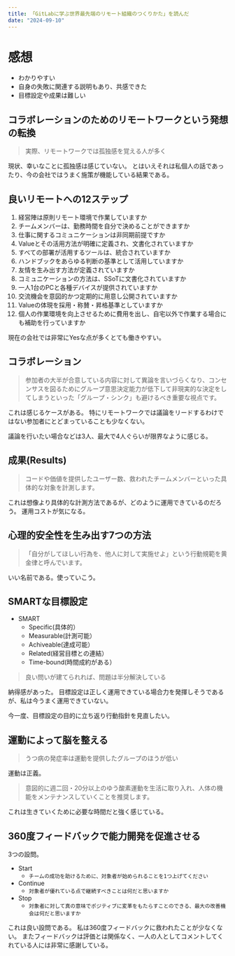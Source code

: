 ```yaml
---
title: 「GitLabに学ぶ世界最先端のリモート組織のつくりかた」を読んだ
date: "2024-09-10"
---
```


# 感想

- わかりやすい
- 自身の失敗に関連する説明もあり、共感できた
- 目標設定や成果は難しい

## コラボレーションのためのリモートワークという発想の転換

> 実際、リモートワークでは孤独感を覚える人が多く

現状、幸いなことに孤独感は感じていない。
とはいえそれは私個人の話であったり、今の会社ではうまく施策が機能している結果である。

## 良いリモートへの12ステップ

1. 経営陣は原則リモート環境で作業していますか
1. チームメンバーは、勤務時間を自分で決めることができますか
1. 仕事に関するコミュニケーションは非同期前提ですか
1. Valueとその活用方法が明確に定義され、文書化されていますか
1. すべての部署が活用するツールは、統合されていますか
1. ハンドブックをあらゆる判断の基準として活用していますか
1. 友情を生み出す方法が定義されていますか
1. コミュニケーションの方法は、SSoTに文書化されていますか
1. 一人1台のPCと各種デバイスが提供されていますか
1. 交流機会を意図的かつ定期的に用意し公開されていますか
1. Valueの体現を採用・称賛・昇格基準としていますか
1. 個人の作業環境を向上させるために費用を出し、自宅以外で作業する場合にも補助を行っていますか

現在の会社では非常にYesな点が多くとても働きやすい。

## コラボレーション

> 参加者の大半が合意している内容に対して異論を言いづらくなり、コンセンサスを図るためにグループ意思決定能力が低下して非現実的な決定をしてしまうといった「グループ・シンク」も避けるべき重要な視点です。

これは感じるケースがある。
特にリモートワークでは議論をリードするわけではない参加者にとどまっていることも少なくない。

議論を行いたい場合などは3人、最大で4人ぐらいが限界なように感じる。

## 成果(Results)

> コードや価値を提供したユーザー数、救われたチームメンバーといった具体的な対象を計測します。

これは想像より具体的な計測方法であるが、どのように運用できているのだろう。
運用コストが気になる。

## 心理的安全性を生み出す7つの方法

> 「自分がしてほしい行為を、他人に対して実施せよ」という行動規範を黄金律と呼んでいます。

いい名前である。使っていこう。

## SMARTな目標設定

- SMART
  - Specific(具体的）
  - Measurable(計測可能）
  - Achiveable(達成可能）
  - Related(経営目標との連結）
  - Time-bound(時間成約がある）

> 良い問いが建てられれば、問題は半分解決している

納得感があった。
目標設定は正しく運用できている場合力を発揮しそうであるが、私は今うまく運用できていない。

今一度、目標設定の目的に立ち返り行動指針を見直したい。

## 運動によって脳を整える

> うつ病の発症率は運動を提供したグループのほうが低い

運動は正義。

> 意図的に週二回・20分以上のゆう酸素運動を生活に取り入れ、人体の機能をメンテナンスしていくことを推奨します。

これは生きていくために必要な時間だと強く感じている。

## 360度フィードバックで能力開発を促進させる

3つの設問。

- Start
  - `チームの成功を助けるために、対象者が始められることを1つ上げてください`
- Continue
  - `対象者が優れている点で継続すべきことは何だと思いますか`
- Stop
  - `対象者に対して真の意味でポジティブに変革をもたらすことのできる、最大の改善機会は何だと思いますか`

これは良い設問である。
私は360度フィードバックに救われたことが少なくない。
またフィードバックは評価とは関係なく、一人の人としてコメントしてくれている人には非常に感謝している。

